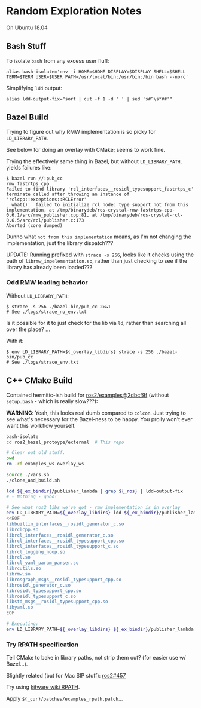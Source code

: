 # Random Exploration Notes

On Ubuntu 18.04

## Bash Stuff

To isolate `bash` from any excess user fluff:

    alias bash-isolate='env -i HOME=$HOME DISPLAY=$DISPLAY SHELL=$SHELL TERM=$TERM USER=$USER PATH=/usr/local/bin:/usr/bin:/bin bash --norc'

Simplifying `ldd` output:

    alias ldd-output-fix="sort | cut -f 1 -d ' ' | sed 's#^\s*##'"

## Bazel Build

Trying to figure out why RMW implementation is so picky for `LD_LIBRARY_PATH`.

See below for doing an overlay with CMake; seems to work fine.

Trying the effectively same thing in Bazel, but without `LD_LIBRARY_PATH`,
yields failures like:

    $ bazel run //:pub_cc
    rmw_fastrtps_cpp
    Failed to find library 'rcl_interfaces__rosidl_typesupport_fastrtps_c'
    terminate called after throwing an instance of 'rclcpp::exceptions::RCLError'
      what():  failed to initialize rcl node: type support not from this implementation, at /tmp/binarydeb/ros-crystal-rmw-fastrtps-cpp-0.6.1/src/rmw_publisher.cpp:81, at /tmp/binarydeb/ros-crystal-rcl-0.6.5/src/rcl/publisher.c:173
    Aborted (core dumped)

Dunno what `not from this implementation` means, as I'm not changing the
implementation, just the library dispatch???

UPDATE: Running prefixed with `strace -s 256`, looks like it checks using the
path of `librmw_impelementation.so`, rather than just checking to see if the
library has already been loaded???

### Odd RMW loading behavior

Without `LD_LIBRARY_PATH`:

```
$ strace -s 256 ./bazel-bin/pub_cc 2>&1
# See ./logs/strace_no_env.txt
```

Is it possible for it to just check for the lib via `ld`, rather than searching
all over the place? ...

With it:

```
$ env LD_LIBRARY_PATH=${_overlay_libdirs} strace -s 256 ./bazel-bin/pub_cc
# See ./logs/strace_env.txt
```

## C++ CMake Build

Contained hermitic-ish build for
[ros2/examples@2dbcf9f](https://github.com/ros2/examples/tree/2dbcf9f)
(without `setup.bash` - which is really slow???):

**WARNING**: Yeah, this looks real dumb compared to `colcon`. Just trying to see
what's necessary for the Bazel-ness to be happy. You prolly won't ever want
this workflow yourself.

```sh
bash-isolate
cd ros2_bazel_protoype/external  # This repo

# Clear out old stuff.
pwd
rm -rf examples_ws overlay_ws

source ./vars.sh
./clone_and_build.sh

ldd ${_ex_bindir}/publisher_lambda | grep ${_ros} | ldd-output-fix
# - Nothing - good!

# See what ros2 libs we've got - rmw_implementation is in overlay
env LD_LIBRARY_PATH=${_overlay_libdirs} ldd ${_ex_bindir}/publisher_lambda | grep ${_ros} | ldd-output-fix
<<EOF
libbuiltin_interfaces__rosidl_generator_c.so
librclcpp.so
librcl_interfaces__rosidl_generator_c.so
librcl_interfaces__rosidl_typesupport_cpp.so
librcl_interfaces__rosidl_typesupport_c.so
librcl_logging_noop.so
librcl.so
librcl_yaml_param_parser.so
librcutils.so
librmw.so
librosgraph_msgs__rosidl_typesupport_cpp.so
librosidl_generator_c.so
librosidl_typesupport_cpp.so
librosidl_typesupport_c.so
libstd_msgs__rosidl_typesupport_cpp.so
libyaml.so
EOF

# Executing:
env LD_LIBRARY_PATH=${_overlay_libdirs} ${_ex_bindir}/publisher_lambda
```

### Try RPATH specification

Tell CMake to bake in library paths, not strip them out? (for easier use w/
Bazel...).

Slightly related (but for Mac SIP stuff):
[ros2#457](https://github.com/ros2/ros2/issues/457)

Try using [kitware wiki RPATH](https://gitlab.kitware.com/cmake/community/wikis/doc/cmake/RPATH-handling).

Apply `${_cur}/patches/examples_rpath.patch`...
